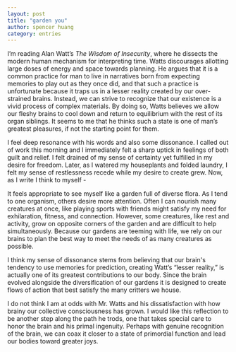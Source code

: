 ```yaml
---
layout: post
title: "garden you"
author: spencer huang
category: entries
---
```


I’m reading Alan Watt’s *The Wisdom of Insecurity*, where he dissects the modern human mechanism for interpreting time. Watts discourages allotting large doses of energy and space towards planning. He argues that it is a common practice for man to live in narratives born from expecting memories to play out as they once did, and that such a practice is unfortunate because it traps us in a lesser reality created by our over-strained brains. Instead, we can strive to recognize that our existence is a vivid process of complex materials. By doing so, Watts believes we allow our fleshy brains to cool down and return to equilibrium with the rest of its organ siblings. It seems to me that he thinks such a state is one of man’s greatest pleasures, if not the starting point for them. 

I feel deep resonance with his words and also some dissonance. I called out of work this morning and I immediately felt a sharp uptick in feelings of both guilt and relief. I felt drained of my sense of certainty yet fulfilled in my desire for freedom. Later, as I watered my houseplants and folded laundry, I felt my sense of restlessness recede while my desire to create grew. Now, as I write I think to myself -

It feels appropriate to see myself like a garden full of diverse flora. As I tend to one organism, others desire more attention. Often I can nourish many creatures at once, like playing sports with friends might satisfy my need for exhilaration, fitness, and connection. However, some creatures, like rest and activity, grow on opposite corners of the garden and are difficult to help simultaneously. Because our gardens are teeming with life, we rely on our brains to plan the best way to meet the needs of as many creatures as possible. 

I think my sense of dissonance stems from believing that our brain's tendency to use memories for prediction, creating Watt’s “lesser reality,” is actually one of its greatest contributions to our body. Since the brain evolved alongside the diversification of our gardens it is designed to create flows of action that best satisfy the many critters we house. 

I do not think I am at odds with Mr. Watts and his dissatisfaction with how brainy our collective consciousness has grown. I would like this reflection to be another step along the path he trods, one that takes special care to honor the brain and his primal ingenuity. Perhaps with genuine recognition of the brain, we can coax it closer to a state of primordial function and lead our bodies toward greater joys. 